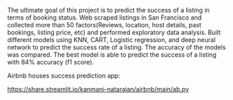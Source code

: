 
The ultimate goal of this project is to predict the success of a listing in terms of booking status. Web scraped listings in San Francisco and collected more than 50 factors(Reviews, location, host details, past bookings, listing price, etc) and performed exploratory data analysis. Built different models using KNN, CART, Logistic regression, and deep neural network to predict the success rate of a listing. The accuracy of the models was compared. The best model is able to predict the success of a listing with 84% accuracy (f1 score).




Airbnb houses success prediction app:

https://share.streamlit.io/kanmani-natarajan/airbnb/main/ab.py
